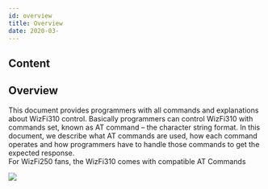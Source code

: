 ```yaml
---
id: overview
title: Overview
date: 2020-03-
---
```



## Content
## Overview 
This document provides programmers with all commands and explanations
about WizFi310 control. Basically programmers can control WizFi310 with
commands set, known as AT command – the character string format. In this
document, we describe what AT commands are used, how each command
operates and how programmers have to handle those commands to get the
expected response.  
For WizFi250 fans, the WizFi310 comes with compatible AT Commands

  
  
![](/document_framework/img/products/wizfi310/wizfi310-evb.png)
